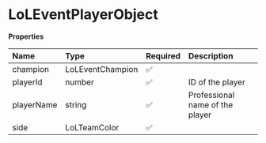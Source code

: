 # LoLEventPlayerObject

**Properties**

| Name       | Type             | Required | Description                     |
| :--------- | :--------------- | :------- | :------------------------------ |
| champion   | LoLEventChampion | ✅       |                                 |
| playerId   | number           | ✅       | ID of the player                |
| playerName | string           | ✅       | Professional name of the player |
| side       | LoLTeamColor     | ✅       |                                 |
